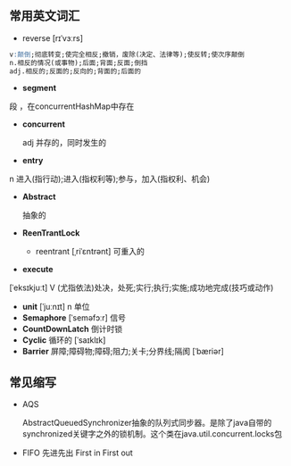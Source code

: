 ## 常用英文词汇

- reverse 
[rɪˈvɜːrs]  

```sql
v:颠倒;彻底转变;使完全相反;撤销，废除(决定、法律等);使反转;使次序颠倒
n.相反的情况(或事物);后面;背面;反面;倒挡
adj.相反的;反面的;反向的;背面的;后面的
```

- **segment**

段 ，在concurrentHashMap中存在

- **concurrent**  

  adj 并存的，同时发生的

- **entry**

n 进入(指行动);进入(指权利等);参与，加入(指权利、机会)

- **Abstract**

  抽象的

- **ReenTrantLock** 

  - reentrant     [ˌriˈɛntrənt]  可重入的

- **execute**

[ˈeksɪkjuːt]  V (尤指依法)处决，处死;实行;执行;实施;成功地完成(技巧或动作)

- **unit**   [ˈjuːnɪt]  n 单位
- **Semaphore**    [ˈseməfɔːr]  信号
- **CountDownLatch** 倒计时锁
- **Cyclic**  循环的 [ˈsaɪklɪk]
- **Barrier** 屏障;障碍物;障碍;阻力;关卡;分界线;隔阂   [ˈbæriər] 

## 常见缩写

- AQS

  AbstractQueuedSynchronizer抽象的队列式同步器。是除了java自带的synchronized关键字之外的锁机制。这个类在java.util.concurrent.locks包



- FIFO 先进先出  First in First out